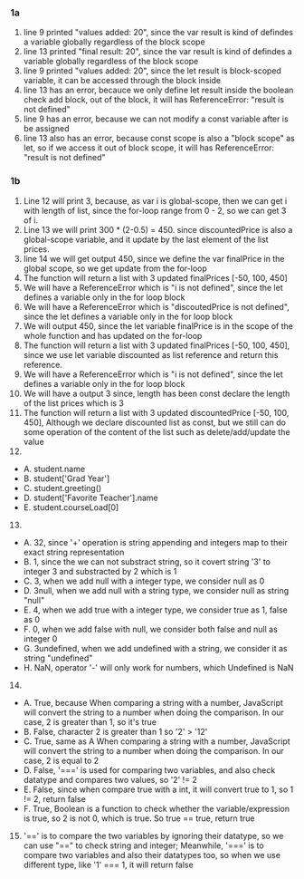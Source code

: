 ### 1a
1. line 9 printed "values added: 20", since the var result is kind of defindes a variable globally regardless of the block scope
2. line 13 printed "final result: 20", since the var result is kind of defindes a variable globally regardless of the block scope
3. line 9 printed "values added: 20", since the let result is block-scoped variable, it can be accessed through the block inside
4. line 13 has an error, becauce we only define let result inside the boolean check add block, out of the block, it will has ReferenceError: "result is not defined"
5. line 9 has an error, because we can not modify a const variable after is be assigned
6. line 13 also has an error, because const scope is also a "block scope" as let, so if we access it out of block scope, it will has ReferenceError: "result is not defined"
### 1b
1. Line 12 will print 3, because, as var i is global-scope, then we can get i with length of list, since the for-loop range from 0 - 2, so we can get 3 of i.
2. Line 13 we will print 300 * (2-0.5) = 450. since discountedPrice is also a global-scope variable, and it update by the last element of the list prices.
3. line 14 we will get output 450, since we define the var finalPrice in the global scope, so we get update from the for-loop
4. The function will return a list with 3 updated finalPrices [-50, 100, 450]
5. We will have a ReferenceError which is "i is not defined", since the let defines a variable only in the for loop block
6. We will have a ReferenceError which is "discoutedPrice is not defined", since the let defines a variable only in the for loop block
7. We will output 450, since the let variable finalPrice is in the scope of the whole function and has updated on the for-loop
8. The function will return a list with 3 updated finalPrices [-50, 100, 450], since we use let variable discounted as list reference and return this reference.
9. We will have a ReferenceError which is "i is not defined", since the let defines a variable only in the for loop block
10. We will have a output 3 since, length has been const declare the length of the list prices which is 3
11. The function will return a list with 3 updated discountedPrice [-50, 100, 450], Although we declare discounted list as const, but we still can do some operation of the content of the list such as delete/add/update the value
12. 
 - A. student.name
 - B. student['Grad Year']
 - C. student.greeting()
 - D. student['Favorite Teacher'].name
 - E. student.courseLoad[0]
13. 
 - A. 32, since '+' operation is string appending and integers map to their exact string representation 
 - B. 1,  since the we can not substract string, so it covert string '3' to integer 3 and substracted by 2 which is 1
 - C. 3, when we add null with a integer type, we consider null as 0
 - D. 3null, when we add null with a string type, we consider null as string "null"
 - E. 4, when we add true with a integer type, we consider true as 1, false as 0
 - F. 0, when we add false with null, we consider both false and null as integer 0
 - G. 3undefined, when we add undefined with a string, we consider it as string "undefined"
 - H. NaN, operator '-' will only work for numbers, which Undefined is NaN
14.
 - A. True, because When comparing a string with a number, JavaScript will convert the string to a number when doing the comparison.  In our case, 2 is greater than 1, so it's true
 - B. False, character 2 is greater than 1 so '2' > '12'
 - C. True, same as A When comparing a string with a number, JavaScript will convert the string to a number when doing the comparison.  In our case, 2 is equal to 2
 - D. False, '===' is used for comparing two variables, and also check datatype and compares two values, so '2' != 2
 - E. False, since when compare true with a int, it will convert true to 1, so 1 != 2, return false
 - F. True, Boolean is a function to check whether the variable/expression is true, so 2 is not 0, which is true. So true == true, return true
15.  '==' is to compare the two variables by ignoring their datatype, so we can use "==" to check string and integer; Meanwhile, '===' is to compare two variables and also their datatypes too, so when we use different type, like '1' === 1, it will return false